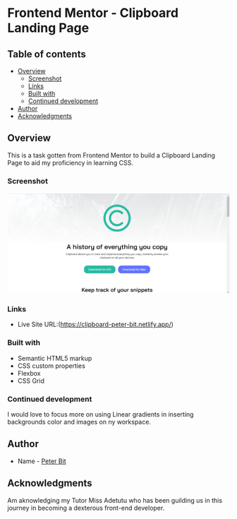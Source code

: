 # Frontend Mentor - Clipboard Landing Page

## Table of contents

- [Overview](#overview)
  - [Screenshot](#screenshot)
  - [Links](#links)
  - [Built with](#built-with)
  - [Continued development](#continued-development)
- [Author](#author)
- [Acknowledgments](#acknowledgments)


## Overview
This is a task gotten from Frontend Mentor to build a Clipboard Landing Page to aid my proficiency in learning CSS.

### Screenshot

![](./images/Annotation%202022-08-28%20023739.png)

### Links

- Live Site URL:(https://clipboard-peter-bit.netlify.app/)

### Built with

- Semantic HTML5 markup
- CSS custom properties
- Flexbox
- CSS Grid

### Continued development    

I would love to focus more on using Linear gradients in inserting backgrounds color and images on ny workspace.

## Author

- Name - [Peter Bit](https://www.twitter.com/Peterbyte2)

## Acknowledgments

Am aknowledging my Tutor Miss Adetutu who has been guilding us in this journey in becoming a dexterous front-end developer.